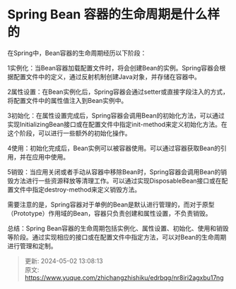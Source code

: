 # Spring Bean 容器的生命周期是什么样的

在Spring中，Bean容器的生命周期经历以下阶段：

1实例化：当Bean容器加载配置文件时，将会创建Bean的实例。Spring容器会根据配置文件中的定义，通过反射机制创建Java对象，并存储在容器中。

2属性设置：在Bean实例化后，Spring容器会通过setter或直接字段注入的方式，将配置文件中的属性值注入到Bean实例中。

3初始化：在属性设置完成后，Spring容器会调用Bean的初始化方法，可以通过实现InitializingBean接口或在配置文件中指定init-method来定义初始化方法。在这个阶段，可以进行一些额外的初始化操作。

4使用：初始化完成后，Bean实例可以被容器使用。可以通过容器获取Bean的引用，并在应用中使用。

5销毁：当应用关闭或者手动从容器中移除Bean时，Spring容器会调用Bean的销毁方法进行一些资源释放等清理工作。可以通过实现DisposableBean接口或在配置文件中指定destroy-method来定义销毁方法。

需要注意的是，Spring容器对于单例的Bean是默认进行管理的，而对于原型（Prototype）作用域的Bean，容器只负责创建和属性设置，不负责销毁。

总结：Spring Bean容器的生命周期包括实例化、属性设置、初始化、使用和销毁等阶段。通过实现相应的接口或在配置文件中指定方法，可以对Bean的生命周期进行管理和定制。



> 更新: 2024-05-02 13:08:13  
> 原文: <https://www.yuque.com/zhichangzhishiku/edrbqg/nr8iri2agxbu17ng>